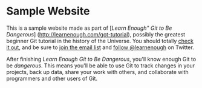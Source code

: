 # Sample Website

This is a sample website made as part of [*Learn Enough" Git to Be Dangerous*] (http://learnenough.com/got-tutorial),
possibly the greatest beginner Git tutorial in the history of the Universe. You should totally [check it out](http://learnenough.com/git-tutorial), and be sure to [join the email list](http://learnenough.com/#email_list) and [follow @learnenough](http://twitter.com/learnenough) on Twitter.

After finishing *Learn Enough Git to Be Dangerous*,
you'll know enough Git to be *dangerous*. This means you'll be able to use Git to track changes in your projects, back up data, share your work with others, and collaborate with programmers and other users of Git.
